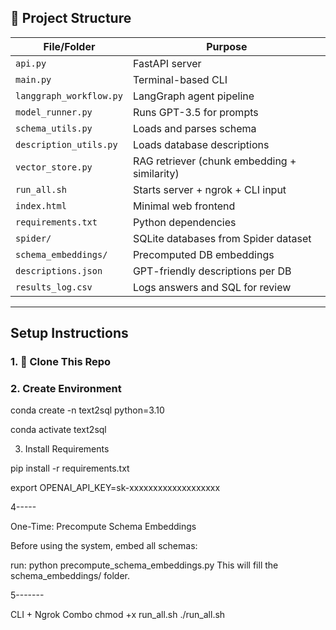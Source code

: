 ## 📁 Project Structure

| File/Folder | Purpose |
|-------------|---------|
| `api.py` | FastAPI server |
| `main.py` | Terminal-based CLI |
| `langgraph_workflow.py` | LangGraph agent pipeline |
| `model_runner.py` | Runs GPT-3.5 for prompts |
| `schema_utils.py` | Loads and parses schema |
| `description_utils.py` | Loads database descriptions |
| `vector_store.py` | RAG retriever (chunk embedding + similarity) |
| `run_all.sh` | Starts server + ngrok + CLI input |
| `index.html` | Minimal web frontend |
| `requirements.txt` | Python dependencies |
| `spider/` | SQLite databases from Spider dataset |
| `schema_embeddings/` | Precomputed DB embeddings |
| `descriptions.json` | GPT-friendly descriptions per DB |
| `results_log.csv` | Logs answers and SQL for review |

---

## Setup Instructions

### 1. 🔁 Clone This Repo
### 2. Create Environment
conda create -n text2sql python=3.10

conda activate text2sql


3.  Install Requirements


pip install -r requirements.txt

export OPENAI_API_KEY=sk-xxxxxxxxxxxxxxxxxxx



4-----




One-Time: Precompute Schema Embeddings

Before using the system, embed all schemas:

run: python precompute_schema_embeddings.py
This will fill the schema_embeddings/ folder.



5-------




 CLI + Ngrok Combo 
chmod +x run_all.sh
./run_all.sh

